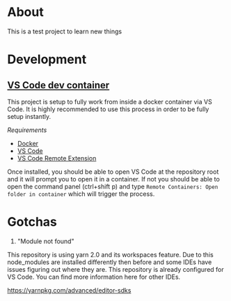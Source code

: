 # About

This is a test project to learn new things

# Development

## [VS Code dev container](https://code.visualstudio.com/docs/remote/containers)

This project is setup to fully work from inside a docker container via VS Code. It is highly recommended to use this process in order to be fully setup instantly.

_Requirements_

-   [Docker](https://www.docker.com/get-started)
-   [VS Code](https://code.visualstudio.com/)
-   [VS Code Remote Extension](https://marketplace.visualstudio.com/items?itemName=ms-vscode-remote.vscode-remote-extensionpack)

Once installed, you should be able to open VS Code at the repository root and it will prompt you to open it in a container. If not you should be able to open the command panel (ctrl+shift p) and type `Remote Containers: Open folder in container` which will trigger the process.

# Gotchas

1. "Module not found"

This repository is using yarn 2.0 and its workspaces feature. Due to this node_modules are installed differently then before and some IDEs have issues figuring out where they are. This repository is already configured for VS Code. You can find more information here for other IDEs.

https://yarnpkg.com/advanced/editor-sdks

